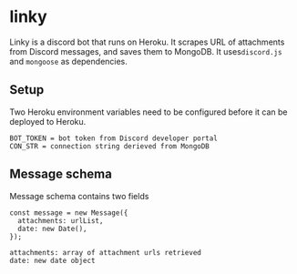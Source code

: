 # linky
Linky is a discord bot that runs on Heroku. It scrapes URL of attachments from Discord messages, and saves them to MongoDB. It uses`discord.js` and `mongoose` as dependencies.

## Setup

Two Heroku environment variables need to be configured before it can be deployed to Heroku. 

```
BOT_TOKEN = bot token from Discord developer portal
CON_STR = connection string derieved from MongoDB
```

## Message schema

Message schema contains two fields

```
const message = new Message({
  attachments: urlList,
  date: new Date(),
});
```

```
attachments: array of attachment urls retrieved
date: new date object
```
